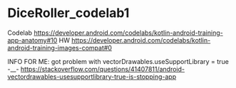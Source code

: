 # DiceRoller_codelab1
Codelab https://developer.android.com/codelabs/kotlin-android-training-app-anatomy#10 HW
https://developer.android.com/codelabs/kotlin-android-training-images-compat#0

INFO FOR ME:
got problem with vectorDrawables.useSupportLibrary = true
-__-
https://stackoverflow.com/questions/41407811/android-vectordrawables-usesupportlibrary-true-is-stopping-app

